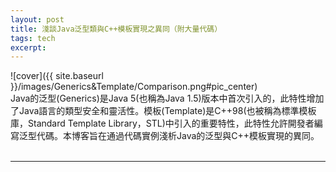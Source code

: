 ```yaml
---
layout: post
title: 淺談Java泛型類與C++模板實現之異同（附大量代碼）
tags: tech
excerpt: 
---
```


![cover]({{ site.baseurl }}/images/Generics&Template/Comparison.png#pic_center)<br/>
Java的泛型(Generics)是Java 5(也稱為Java 1.5)版本中首次引入的，此特性增加了Java語言的類型安全和靈活性。模板(Template)是C++98(也被稱為標準模板庫，Standard Template Library，STL)中引入的重要特性，此特性允許開發者編寫泛型代碼。本博客旨在通過代碼實例淺析Java的泛型與C++模板實現的異同。<br/>
<br/>

---
